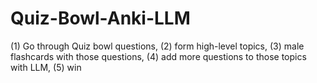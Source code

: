 # Quiz-Bowl-Anki-LLM
(1) Go through Quiz bowl questions, (2) form high-level topics, (3) male flashcards with those questions, (4) add more questions to those topics with LLM, (5) win
